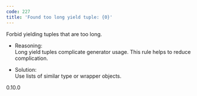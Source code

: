 ```yaml
---
code: 227
title: 'Found too long yield tuple: {0}'
---
```


Forbid yielding tuples that are too long.

  - Reasoning:  
    Long yield tuples complicate generator usage. This rule helps to
    reduce complication.

  - Solution:  
    Use lists of similar type or wrapper objects.

<div class="versionadded">

0.10.0

</div>